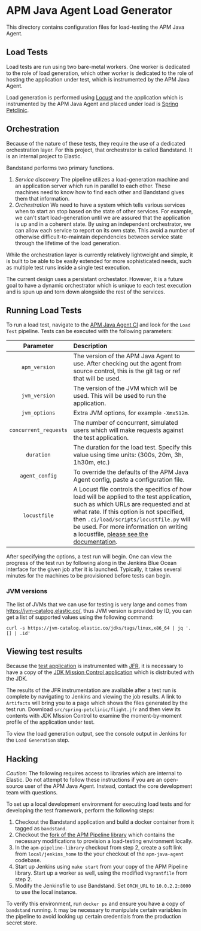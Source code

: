 # APM Java Agent Load Generator

This directory contains configuration files for load-testing the APM Java Agent.

## Load Tests

Load tests are run using two bare-metal workers. One worker is dedicated to the role of load generation, which other worker is dedicated to the role of hosting the application under test, which is instrumented by the APM Java Agent.

Load generation is performed using [Locust](https://locust.io/) and the application which is instrumented by the APM Java Agent and placed under load is [Spring Petclinic](https://projects.spring.io/spring-petclinic/).

## Orchestration

Because of the nature of these tests, they require the use of a dedicated orchestration layer. For this project, that orchestrator is called Bandstand. It is an internal project to Elastic.

Bandstand performs two primary functions.

1. *Service discovery* The pipeline utilizes a load-generation machine and an application server which run in parallel to each other. These machines need to know how to find each other and Bandstand gives them that information.
2. *Orchestration* We need to have a system which tells various services when to start an stop based on the state of other services. For example, we can't start load-generation until we are assured that the application is up and in a coherent state. By using an independent orchestrator, we can allow each service to report on its own state. This avoid a number of otherwise difficult-to-maintain dependencies between service state through the lifetime of the load generation.

While the orchestration layer is currently relatively lightweight and simple, it is built to be able to be easily extended for more sophisticated needs, such as multiple test runs inside a single test execution.

The current design uses a persistant orchestator. However, it is a future goal to have a dynamic orchestrator which is unique to each test execution and is spun up and torn down alongside the rest of the services.

## Running Load Tests

To run a load test, navigate to the [APM Java Agent CI](https://apm-ci.elastic.co/job/apm-agent-java/) and look for the `Load Test` pipeline. Tests can be executed with the following parameters:

|Parameter|Description|
|:-------:|:---------|
|`apm_version`|The version of the APM Java Agent to use. After checking out the agent from source control, this is the git tag or ref that will be used.|
|`jvm_version`|The version of the JVM which will be used. This will be used to run the application.|
|`jvm_options`|Extra JVM options, for example `-Xmx512m`.|
|`concurrent_requests`|The number of concurrent, simulated users which will make requests against the test application.|
|`duration`|The duration for the load test. Specify this value using time units: (300s, 20m, 3h, 1h30m, etc.)|
|`agent_config`|To override the defaults of the APM Java Agent config, paste a configuration file.|
|`locustfile`|A Locust file controls the specifics of how load will be applied to the test application, such as which URLs are requested and at what rate. If this option is not specified, then `.ci/load/scripts/locustfile.py` will be used. For more information on writing a locustfile, [please see the documentation](https://docs.locust.io/en/stable/writing-a-locustfile.html).|


After specifying the options, a test run will begin. One can view the progress of the test run by following along in the Jenkins Blue Ocean interface for the given job after it is launched. Typically, it takes several minutes for the machines to be provisioned before tests can begin.

### JVM versions

The list of JVMs that we can use for testing is very large and comes from https://jvm-catalog.elastic.co/, thus JVM version is provided
by ID, you can get a list of supported values using the following command:

```shell
curl -s https://jvm-catalog.elastic.co/jdks/tags/linux,x86_64 | jq '.[] | .id'
```


## Viewing test results

Because the [test application](https://projects.spring.io/spring-petclinic/) is instrumented with [JFR](https://docs.oracle.com/javacomponents/jmc-5-4/jfr-runtime-guide/about.htm#JFRUH170), it is necessary to have a copy of the [JDK Mission Control application](https://www.baeldung.com/java-flight-recorder-monitoring#3-visualize-data) which is distributed with the JDK.

The results of the JFR instrumentation are available after a test run is complete by navigating to Jenkins and viewing the job results. A link to `Artifacts` will bring you to a page which shows the files generated by the test run. Download `src/spring-petclinic/flight.jfr` and then view its contents with JDK MIssion Control to examine the moment-by-moment profile of the application under test.

To view the load generation output, see the console output in Jenkins for the `Load Generation` step.

## Hacking

*Caution*: The following requires access to libraries which are internal to Elastic. Do not attempt to follow these instructions if you are an open-source user
of the APM Java Agent. Instead, contact the core development team with questions.

To set up a local development environment for executing load tests and for developing the test framework, perform the following steps:

1. Checkout the Bandstand application and build a docker container from it tagged as `bandstand`.
2. Checkout the [fork of the APM Pipeline library](https://github.com/cachedout/apm-pipeline-library-1/tree/perf) which contains the necessary modifications to provision a load-testing environment locally.
3. In the `apm-pipeline-library` checkout from step 2, create a soft link from `local/jenkins_home` to the your checkout of the `apm-java-agent` codebase.
4. Start up Jenkins using `make start` from your copy of the APM Pipeline library. Start up a worker as well, using the modified `Vagrantfile` from step 2.
5. Modify the Jenkinsfile to use Bandstand. Set `ORCH_URL` to `10.0.2.2:8000` to use the local instance.
   
To verify this environment, run `docker ps` and ensure you have a copy of `bandstand` running. It may be necessary to manipulate certain variables in the pipeline to avoid looking up certain credentials from the production secret store.
